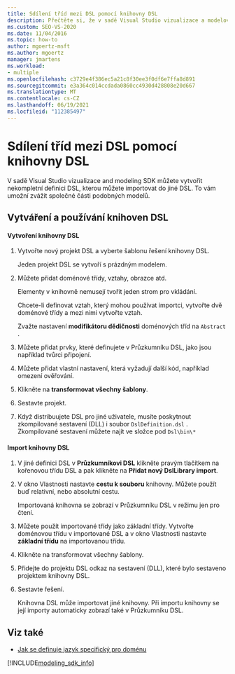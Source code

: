 ```yaml
---
title: Sdílení tříd mezi DSL pomocí knihovny DSL
description: Přečtěte si, že v sadě Visual Studio vizualizace a modelování sady SDK můžete vytvořit nekompletní definici DSL, kterou můžete importovat do jiné DSL.
ms.custom: SEO-VS-2020
ms.date: 11/04/2016
ms.topic: how-to
author: mgoertz-msft
ms.author: mgoertz
manager: jmartens
ms.workload:
- multiple
ms.openlocfilehash: c3729e4f386ec5a21c8f30ee3f0df6e7ffa8d891
ms.sourcegitcommit: e3a364c014ccdada0860cc4930d428808e20d667
ms.translationtype: MT
ms.contentlocale: cs-CZ
ms.lasthandoff: 06/19/2021
ms.locfileid: "112385497"
---
```

# <a name="sharing-classes-between-dsls-by-using-a-dsl-library"></a>Sdílení tříd mezi DSL pomocí knihovny DSL
V sadě Visual Studio vizualizace and modeling SDK můžete vytvořit nekompletní definici DSL, kterou můžete importovat do jiné DSL. To vám umožní zvážit společné části podobných modelů.

## <a name="creating-and-using-dsl-libraries"></a>Vytváření a používání knihoven DSL

#### <a name="to-create-a-dsl-library"></a>Vytvoření knihovny DSL

1. Vytvořte nový projekt DSL a vyberte šablonu řešení knihovny DSL.

     Jeden projekt DSL se vytvoří s prázdným modelem.

2. Můžete přidat doménové třídy, vztahy, obrazce atd.

     Elementy v knihovně nemusejí tvořit jeden strom pro vkládání.

     Chcete-li definovat vztah, který mohou používat importci, vytvořte dvě doménové třídy a mezi nimi vytvořte vztah.

     Zvažte nastavení **modifikátoru dědičnosti** doménových tříd na `Abstract` .

3. Můžete přidat prvky, které definujete v Průzkumníku DSL, jako jsou například tvůrci připojení.

4. Můžete přidat vlastní nastavení, která vyžadují další kód, například omezení ověřování.

5. Klikněte na **transformovat všechny šablony**.

6. Sestavte projekt.

7. Když distribuujete DSL pro jiné uživatele, musíte poskytnout zkompilované sestavení (DLL) i soubor `DslDefinition.dsl` . Zkompilované sestavení můžete najít ve složce pod `Dsl\bin\*`

#### <a name="to-import-a-dsl-library"></a>Import knihovny DSL

1. V jiné definici DSL v **Průzkumníkovi DSL** klikněte pravým tlačítkem na kořenovou třídu DSL a pak klikněte na **Přidat nový DslLibrary import**.

2. V okno Vlastnosti nastavte **cestu k souboru** knihovny. Můžete použít buď relativní, nebo absolutní cestu.

    Importovaná knihovna se zobrazí v Průzkumníku DSL v režimu jen pro čtení.

3. Můžete použít importované třídy jako základní třídy. Vytvořte doménovou třídu v importované DSL a v okno Vlastnosti nastavte **základní třídu** na importovanou třídu.

4. Klikněte na transformovat všechny šablony.

5. Přidejte do projektu DSL odkaz na sestavení (DLL), které bylo sestaveno projektem knihovny DSL.

6. Sestavte řešení.

   Knihovna DSL může importovat jiné knihovny. Při importu knihovny se její importy automaticky zobrazí také v Průzkumníku DSL.

## <a name="see-also"></a>Viz také

- [Jak se definuje jazyk specifický pro doménu](../modeling/how-to-define-a-domain-specific-language.md)

[!INCLUDE[modeling_sdk_info](includes/modeling_sdk_info.md)]
